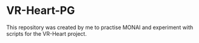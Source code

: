 # VR-Heart-PG

This repository was created by me to practise MONAI and experiment with scripts for the VR-Heart project.
